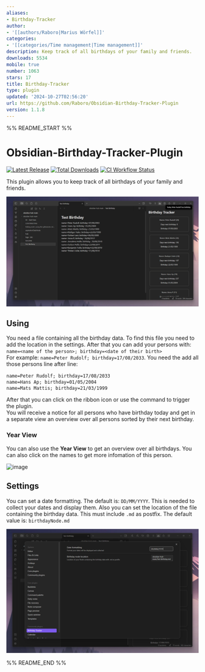 ```yaml
---
aliases:
- Birthday-Tracker
author:
- '[[authors/Raboro|Marius Wörfel]]'
categories:
- '[[categories/Time management|Time management]]'
description: Keep track of all birthdays of your family and friends.
downloads: 5534
mobile: true
number: 1063
stars: 17
title: Birthday-Tracker
type: plugin
updated: '2024-10-27T02:56:20'
url: https://github.com/Raboro/Obsidian-Birthday-Tracker-Plugin
version: 1.1.8
---
```


%% README_START %%

# Obsidian-Birthday-Tracker-Plugin

[![Latest Release](https://img.shields.io/github/v/release/Raboro/Obsidian-Birthday-Tracker-Plugin?include_prereleases&sort=semver&style=for-the-badge)](https://github.com/Raboro/Obsidian-Birthday-Tracker-Plugin/releases/latest) [![Total Downloads](https://img.shields.io/github/downloads/Raboro/Obsidian-Birthday-Tracker-Plugin/total?style=for-the-badge)](https://github.com/Raboro/Obsidian-Birthday-Tracker-Plugin/releases/latest)
[![CI Workflow Status](https://img.shields.io/github/actions/workflow/status/Raboro/Obsidian-Birthday-Tracker-Plugin/ci.yml?branch=master&logo=github&style=for-the-badge)](https://github.com/Raboro/Obsidian-Birthday-Tracker-Plugin/actions/workflows/ci.yml)

This plugin allows you to keep track of all birthdays of your family and friends.

![Demo image](https://raw.githubusercontent.com/Raboro/Obsidian-Birthday-Tracker-Plugin/HEAD/assets/demoPlugin.png)

## Using
You need a file containing all the birthday data.
To find this file you need to add the location in the settings. After that you can add your persons with:
``name=<name of the person>; birthday=<date of their birth>`` \
For example: ``name=Peter Rudolf; birthday=17/08/2033``.
You need the add all those persons line after line:
```
name=Peter Rudolf; birthday=17/08/2033
name=Hans Ap; birthday=01/05/2004
name=Mats Mattis; birthday=21/03/1999
```

After that you can click on the ribbon icon or use the command to trigger the plugin. \
You will receive a notice for all persons who have birthday today and get in a separate view an overview over all persons sorted by their next birthday.

### Year View
You can also use the **Year View** to get an overview over all birthdays. You can also click on the names to get more infomation of this person.

![image](https://github.com/Raboro/Obsidian-Birthday-Tracker-Plugin/assets/88288557/9b2a1915-3e2a-42e7-ba94-e6140b484ff4)


## Settings
You can set a date formatting. The default is: ``DD/MM/YYYY``. This is needed to collect your dates and display them. Also you can set the location of the file containing the birthday data. This must include `.md` as postfix. The default value is: `birthdayNode.md`

![Demo settings](https://raw.githubusercontent.com/Raboro/Obsidian-Birthday-Tracker-Plugin/HEAD/assets/demoSettings.png)


%% README_END %%